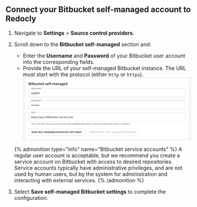 ## Connect your Bitbucket self-managed account to Redocly

1. Navigate to **Settings** > **Source control providers**.

2. Scroll down to the **Bitbucket self-managed** section and:
   - Enter the **Username** and **Password** of your Bitbucket user account into the corresponding fields.
   - Provide the URL of your self-managed Bitbucket instance. The URL must start with the protocol (either `http` or `https`).
    ![Organization source control bitbucket self-managed settings](./images/org-settings-02-bitbucket.png '#width=500px;')

    {% admonition type="info" name="Bitbucket service accounts" %}
    A regular user account is acceptable, but we recommend you create a service account on Bitbucket with access to desired repositories. Service accounts typically have administrative privileges, and are not used by human users, but by the system for administration and interacting with external services.
    {% /admonition %}

3. Select **Save self-managed Bitbucket settings** to complete the configuration.
